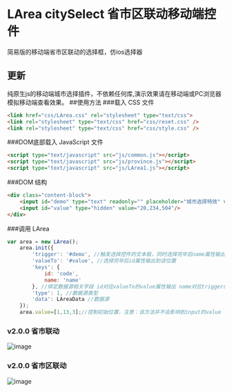 # LArea citySelect 省市区联动移动端控件
简易版的移动端省市区联动的选择框，仿ios选择器
## 更新
纯原生js的移动端城市选择插件，不依赖任何库,演示效果请在移动端或PC浏览器模拟移动端查看效果。
##使用方法
###载入 CSS 文件
```html
<link href="css/LArea.css" rel="stylesheet" type="text/css">
<link rel="stylesheet" type="text/css" href="css/reset.css" />
<link rel="stylesheet" type="text/css" href="css/style.css" />
```

###DOM底部载入 JavaScript 文件
```html
<script type="text/javascript" src="js/common.js"></script>
<script type="text/javascript" src="js/province.js"></script>
<script type="text/javascript" src="js/LArea1.js"></script>
```

###DOM 结构
```html
<div class="content-block">
    <input id="demo" type="text" readonly="" placeholder="城市选择特效" value="广东省,深圳市"/>
    <input id="value" type="hidden" value="20,234,504"/>
</div>
```

###调用 LArea
```javascript
var area = new LArea();
    area.init({
        'trigger': '#demo', //触发选择控件的文本框，同时选择完毕后name属性输出到该位置
        'valueTo': '#value', //选择完毕后id属性输出到该位置
        'keys': {
            id: 'code',
            name: 'name'
        }, //绑定数据源相关字段 id对应valueTo的value属性输出 name对应trigger的value属性输出
        'type': 1, //数据源类型
        'data': LAreaData //数据源
    });
    area.value=[1,13,3];//控制初始位置，注意：该方法并不会影响到input的value
```

### v2.0.0 省市联动
![image](https://github.com/godkillerdan/LArea-citySelect/blob/master/LArea_citySelect/img/sketch_01.jpg)
### v2.0.0 省市区联动
![image](https://github.com/godkillerdan/LArea-citySelect/blob/master/LArea_citySelect/img/sketch_02.jpg)

